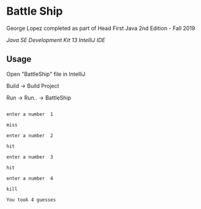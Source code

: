 Battle Ship
==============

George Lopez 
completed as part of
Head First Java 2nd Edition - Fall 2019 

*Java SE Development Kit 13*
*IntelliJ IDE*

Usage
------------
Open "BattleShip" file in IntelliJ

Build -> Build Project

Run -> Run.. -> BattleShip

	
<code>
enter a number  1 <br>
miss<br>
enter a number  2<br>
hit<br>
enter a number  3<br>
hit<br>
enter a number  4<br>
kill<br>
You took 4 guesses<br>
</code>
